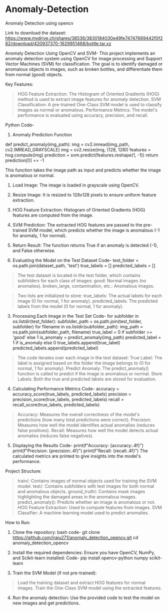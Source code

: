 # Anomaly-Detection
Anomaly Detection using opencv

Link to download the dataset:  https://www.mydrive.ch/shares/38536/3830184030e49fe74747669442f0f282/download/420937370-1629951468/bottle.tar.xz

Anomaly Detection Using OpenCV and SVM-
This project implements an anomaly detection system using OpenCV for image processing and Support Vector Machines (SVM) for classification. The goal is to identify damaged or anomalous objects in images, such as broken bottles, and differentiate them from normal (good) objects.

Key Features:
> HOG Feature Extraction: The Histogram of Oriented Gradients (HOG) method is used to extract image features for anomaly detection.
> SVM Classification: A pre-trained One-Class SVM model is used to classify images as normal or anomalous.
> Performance Metrics: The model's performance is evaluated using accuracy, precision, and recall.

Python Code- 
1. Anomaly Prediction Function

def predict_anomaly(img_path):
    img = cv2.imread(img_path, cv2.IMREAD_GRAYSCALE)
    img = cv2.resize(img, (128, 128))
    features = hog.compute(img)
    prediction = svm.predict(features.reshape(1, -1))
    return prediction[0] == -1
    
This function takes the image path as input and predicts whether the image is anomalous or normal.
  1. Load Image: The image is loaded in grayscale using OpenCV.
  2. Resize Image: It is resized to 128x128 pixels to ensure uniform feature extraction.
  3. HOG Feature Extraction: Histogram of Oriented Gradients (HOG) features are computed from the image.
  4. SVM Prediction: The extracted HOG features are passed to the pre-trained SVM model, which predicts whether the image is anomalous (-1 for anomaly, 1 for normal).
  5. Return Result: The function returns True if an anomaly is detected (-1), and False otherwise.

2. Evaluating the Model on the Test Dataset
Code- 
test_folder = os.path.join(dataset_path, 'test')
true_labels = []
predicted_labels = []

> The test dataset is located in the test folder, which contains subfolders for each class of images:
  > good: Normal images (no anomalies).
  > broken_large, contamination, etc.: Anomalous images.

> Two lists are initialized to store:
  > true_labels: The actual labels for each image (0 for normal, 1 for anomaly).
  > predicted_labels: The predicted labels from the model (0 for normal, 1 for anomaly).

3. Processing Each Image in the Test Set
Code-
for subfolder in os.listdir(test_folder):
    subfolder_path = os.path.join(test_folder, subfolder)
    for filename in os.listdir(subfolder_path):
        img_path = os.path.join(subfolder_path, filename)
        true_label = 0 if subfolder == 'good' else 1
        is_anomaly = predict_anomaly(img_path)
        predicted_label = 1 if is_anomaly else 0
        true_labels.append(true_label)
        predicted_labels.append(predicted_label)

> The code iterates over each image in the test dataset:
  > True Label: The label is assigned based on the folder the image belongs to (0 for normal, 1 for anomaly).
  > Predict Anomaly: The predict_anomaly() function is called to predict if the image is anomalous or normal.
  > Store Labels: Both the true and predicted labels are stored for evaluation.

4. Calculating Performance Metrics
Code- 
accuracy = accuracy_score(true_labels, predicted_labels)
precision = precision_score(true_labels, predicted_labels)
recall = recall_score(true_labels, predicted_labels)

  > Accuracy: Measures the overall correctness of the model's predictions (how many total predictions were correct).
  > Precision: Measures how well the model identifies actual anomalies (reduces false positives).
  > Recall: Measures how well the model detects actual anomalies (reduces false negatives).

5. Displaying the Results
Code- 
print(f"Accuracy: {accuracy:.4f}")
print(f"Precision: {precision:.4f}")
print(f"Recall: {recall:.4f}")
The calculated metrics are printed to give insights into the model's performance.

Project Structure:
  > train/: Contains images of normal objects used for training the SVM model.
  > test/: Contains subfolders with test images for both normal and anomalous objects.
  > ground_truth/: Contains mask images highlighting the damaged areas in the anomalous images.
  > predict_anomaly(): Predicts whether an image is anomalous or not.
  > HOG Feature Extraction: Used to compute features from images.
  > SVM Classifier: A machine learning model used to predict anomalies.

How to Run:
1. Clone the repository:
bash code-
git clone https://github.com/jraju271/anomaly_detection_opencv.git
cd anomaly_detection_opencv

2. Install the required dependencies: Ensure you have OpenCV, NumPy, and Scikit-learn installed:
Code-
pip install opencv-python numpy scikit-learn

3. Train the SVM Model (if not pre-trained):
  > Load the training dataset and extract HOG features for normal images.
  > Train the One-Class SVM model using the extracted features.

4. Run the anomaly detection: Use the provided code to test the model on new images and get predictions.
